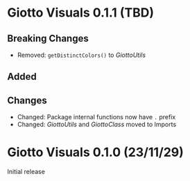 
# Giotto Visuals 0.1.1 (TBD)

## Breaking Changes
- Removed: `getDistinctColors()` to *GiottoUtils*

## Added


## Changes
- Changed: Package internal functions now have `.` prefix
- Changed: *GiottoUtils* and *GiottoClass* moved to Imports


# Giotto Visuals 0.1.0 (23/11/29)

Initial release
